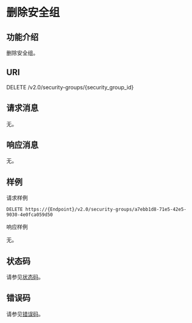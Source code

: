 # 删除安全组<a name="ZH-CN_TOPIC_0201534250"></a>

## 功能介绍<a name="section5430745416158"></a>

删除安全组。

## URI<a name="section6260451316158"></a>

DELETE /v2.0/security-groups/\{security\_group\_id\}

## 请求消息<a name="section2414812816158"></a>

无。

## 响应消息<a name="section402953116158"></a>

无。

## 样例<a name="section2045482116158"></a>

请求样例

```
DELETE https://{Endpoint}/v2.0/security-groups/a7ebb1d8-71e5-42e5-9030-4e0fca059d50
```

响应样例

无。

## 状态码<a name="section10470352390"></a>

请参见[状态码](状态码.md)。

## 错误码<a name="section85821649202813"></a>

请参见[错误码](错误码.md)。

